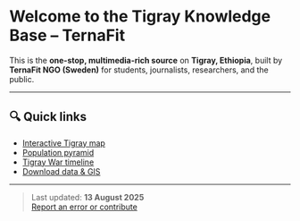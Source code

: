 # Welcome to the Tigray Knowledge Base – TernaFit

This is the **one-stop, multimedia-rich source** on **Tigray, Ethiopia**, built by **TernaFit NGO (Sweden)** for students, journalists, researchers, and the public.

---

## 🔍 Quick links

- [Interactive Tigray map](./01-geography.md#map)
- [Population pyramid](./02-demographics.md#pyramid)
- [Tigray War timeline](./06-war-memorial.md#timeline)
- [Download data & GIS](./08-downloads.md)

---

> Last updated: **13 August 2025**  
> [Report an error or contribute](https://github.com/yosephdev/tigray.ternafit.org/issues)

